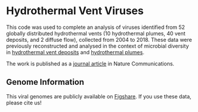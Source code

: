 
# Hydrothermal Vent Viruses

This code was used to complete an analysis of viruses identified from 52 globally distributed hydrothermal vents (10 hydrothermal plumes, 40 vent deposits, and 2 diffuse flow), collected from 2004 to 2018. These data were previously reconstructed and analysed in the context of microbial diversity in [hydrothermal vent deposits](https://microbiomejournal.biomedcentral.com/articles/10.1186/s40168-022-01424-7) and [hydrothermal plumes](https://www.nature.com/articles/s41396-023-01421-0). 

The work is published as a [journal article](https://www.nature.com/articles/s41467-025-59154-x) in Nature Communications.

## Genome Information

This viral genomes are publicly available on [Figshare](https://figshare.com/articles/dataset/Hydrothermal_Vent_Viruses/25968037). If you use these data, please cite us!